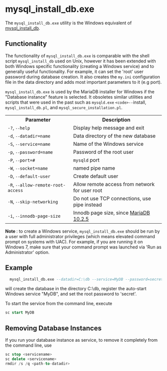 # mysql_install_db.exe

The `mysql_install_db.exe` utility is the Windows equivalent of [mysql_install_db](/clients-utilities/mysql_install_db).

## Functionality

The functionality of `mysql_install_db.exe` is comparable with the shell
script `mysql_install_db` used on Unix, however it has been extended with
both Windows specific functionality (creating a Windows service) and to
generally useful functionality. For example, it can set the 'root' user
password during database creation. It also creates the `my.ini` configuration
file in the data directory and adds most important parameters to it (e.g port).

`mysql_install_db.exe` is used by the MariaDB installer for Windows if the
"Database instance" feature is selected. It obsoletes similar utilities and
scripts that were used in the past such as `mysqld.exe` `<code>--`install</code>,
`mysql_install_db.pl`, and `mysql_secure_installation.pl`.

<table><tbody><tr><th>Parameter</th><th>Description</th></tr>
<tr><td><code>-?</code>, <code><code>--</code>help</code></td><td>Display help message and exit</td></tr>
<tr><td><code>-d</code>, <code><code>--</code>datadir=name</code></td><td>Data directory of the new database</td></tr>
<tr><td><code>-S</code>, <code><code>--</code>service=name</code></td><td>Name of the Windows service</td></tr>
<tr><td><code>-p</code>, <code><code>--</code>password=name</code></td><td>Password of the root user</td></tr>
<tr><td><code>-P</code>, <code><code>--</code>port=# </code></td><td><code>mysqld</code> port</td></tr>
<tr><td><code>-W</code>, <code><code>--</code>socket=name</code></td><td>named pipe name</td></tr>
<tr><td><code>-D</code>, <code><code>--</code>default-user</code></td><td>Create default user</td></tr>
<tr><td><code>-R</code>, <code><code>--</code>allow-remote-root-access</code></td><td>Allow remote access from network for user root</td></tr>
<tr><td><code>-N</code>, <code><code>--</code>skip-networking</code></td><td>Do not use TCP connections, use pipe instead</td></tr>
<tr><td><code>-i</code>, <code><code>--</code>innodb-page-size</code></td><td>Innodb page size, since <a href="/kb/en/mariadb-1025-release-notes/">MariaDB 10.2.5</a></td></tr>
</tbody></table>

<strong>Note </strong>: to create a Windows service, `mysql_install_db.exe` should be run
by a user with full administrator privileges (which means  elevated command
prompt on systems with UAC). For example, if you are running it on Windows 7, make sure that your command prompt was launched via 'Run as Administrator' option.

## Example

```sql
  mysql_install_db.exe --datadir=C:\db --service=MyDB --password=secret
```

will create the database in the directory C:\db, register the auto-start
Windows service "MyDB", and set the root password to 'secret'.

To start the service from the command line, execute

```sql
sc start MyDB
```

## Removing Database Instances

If you run your database instance as service, to remove it completely from the
command line, use

```sql
sc stop <servicename>
sc delete <servicename>
rmdir /s /q <path-to-datadir>
```